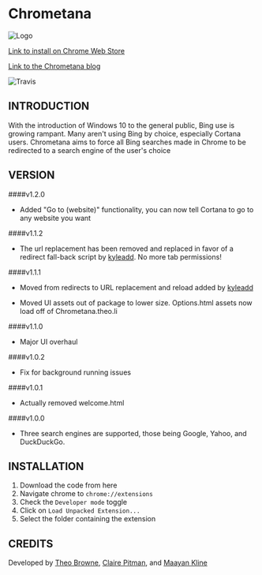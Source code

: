 Chrometana
==============
![Logo](Chrometana/images/logo-128.png)

[Link to install on Chrome Web Store](https://chrome.google.com/webstore/detail/kaicbfmipfpfpjmlbpejaoaflfdnabnc)

[Link to the Chrometana blog](http://Chrometana.Theo.li)

![Travis](https://travis-ci.org/kyleladd/Chrometana.svg?branch=master)

INTRODUCTION
------------
With the introduction of Windows 10 to the general public, Bing use is growing rampant. Many aren't using Bing by choice, especially Cortana users. Chrometana aims to force all Bing searches made in Chrome to be redirected to a search engine of the user's choice

VERSION
------------
####v1.2.0
 - Added "Go to (website)" functionality, you can now tell Cortana to go to any website you want

####v1.1.2
 - The url replacement has been removed and replaced in favor of a redirect fall-back script by [kyleadd](https://github.com/kyleladd). No more tab permissions!

####v1.1.1
 - Moved from redirects to URL replacement and reload added by [kyleadd](https://github.com/kyleladd)

 - Moved UI assets out of package to lower size. Options.html assets now load off of Chrometana.theo.li

####v1.1.0
 - Major UI overhaul

####v1.0.2
 - Fix for background running issues

####v1.0.1
 - Actually removed welcome.html

####v1.0.0
 - Three search engines are supported, those being Google, Yahoo, and DuckDuckGo.

INSTALLATION
------------
  1. Download the code from here
  2. Navigate chrome to `chrome://extensions`
  3. Check the `Developer mode` toggle
  4. Click on `Load Unpacked Extension...`
  5. Select the folder containing the extension

CREDITS
------------
Developed by [Theo Browne](http://www.theo.li), [Claire Pitman](https://github.com/ClairePitman), and [Maayan Kline](https://github.com/mok8)
